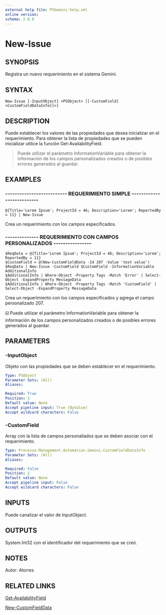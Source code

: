 ```yaml
---
external help file: PSGemini-help.xml
online version: 
schema: 2.0.0
---
```


# New-Issue

## SYNOPSIS
Registra un nuevo requerimiento en el sistema Gemini.

## SYNTAX

```
New-Issue [-InputObject] <PSObject> [[-CustomField] <CustomFieldDataInfo[]>]
```

## DESCRIPTION
Puede establecer los valores de las propiedades que desea inicializar en el requerimiento.
Para obtener la lista de propiedades que se pueden inicializar utilice la función Get-AvailabilityField.

> Puede utilizar el parámetro InformationVariable para obtener la información de los campos personalizados creados o de posibles errores generados al guardar.

## EXAMPLES

### -------------------------- REQUERIMIENTO SIMPLE --------------------------
```
@{Title='Lorem Ipsum'; ProjectId = 46; Description='Lorem'; ReportedBy = 11} | New-Issue
```
Crea un requerimiento con los campos especificados.

### -------------- REQUERIMIENTO CON CAMPOS PERSONALIZADOS ----------------
```
$ReqData = @{Title='Lorem Ipsum'; ProjectId = 46; Description='Lorem'; ReportedBy = 11}
$CustomField = @(New-CustomFieldData -Id 207 -Value 'test value')
$ReqData | New-Issue -CustomField $CustomField -InformationVariable AdditionalInfo
$AdditionalInfo | Where-Object -Property Tags -Match 'Error' | Select-Object -ExpandProperty MessageData
$AdditionalInfo | Where-Object -Property Tags -Match 'CustomField' | Select-Object -ExpandProperty MessageData
```
Crea un requerimiento con los campos especificados y agrega el campo personalizado 207. 

:ballot_box_with_check: Puede utilizar el parámetro InformationVariable para obtener la información de los campos personalizados creados o de posibles errores generados al guardar.

## PARAMETERS

### -InputObject
Objeto con las propiedades que se deben establecer en el requerimiento.

```yaml
Type: PSObject
Parameter Sets: (All)
Aliases: 

Required: True
Position: 1
Default value: None
Accept pipeline input: True (ByValue)
Accept wildcard characters: False
```

### -CustomField
Array con la lista de campos personaliados que se deben asociar con el requerimiento.

```yaml
Type: Processa.Management.Automation.Gemini.CustomFieldDataInfo
Parameter Sets: (All)
Aliases: 

Required: False
Position: 2
Default value: None
Accept pipeline input: False
Accept wildcard characters: False
```

## INPUTS

Puede canalizar el valor de InputObject.

## OUTPUTS
System.Int32 con el identificador del requerimiento que se creó.


## NOTES
Autor: Atorres


## RELATED LINKS

[Get-AvailabilityField](Get-AvailabilityField.md)

[New-CustomFieldData](New-CustomFieldData.md)

